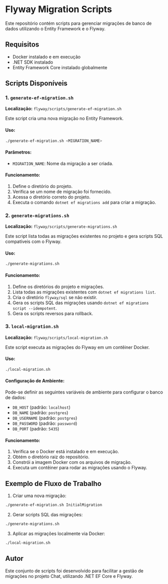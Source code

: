 # Flyway Migration Scripts

Este repositório contém scripts para gerenciar migrações de banco de dados utilizando o Entity Framework e o Flyway.

## Requisitos

- Docker instalado e em execução
- .NET SDK instalado
- Entity Framework Core instalado globalmente

## Scripts Disponíveis

### 1. `generate-ef-migration.sh`

**Localização:** `flyway/scripts/generate-ef-migration.sh`

Este script cria uma nova migração no Entity Framework.

#### Uso:
```bash
./generate-ef-migration.sh <MIGRATION_NAME>
```

#### Parâmetros:
- `MIGRATION_NAME`: Nome da migração a ser criada.

#### Funcionamento:
1. Define o diretório do projeto.
2. Verifica se um nome de migração foi fornecido.
3. Acessa o diretório correto do projeto.
4. Executa o comando `dotnet ef migrations add` para criar a migração.

### 2. `generate-migrations.sh`

**Localização:** `flyway/scripts/generate-migrations.sh`

Este script lista todas as migrações existentes no projeto e gera scripts SQL compatíveis com o Flyway.

#### Uso:
```bash
./generate-migrations.sh
```

#### Funcionamento:
1. Define os diretórios do projeto e migrações.
2. Lista todas as migrações existentes com `dotnet ef migrations list`.
3. Cria o diretório `flyway/sql` se não existir.
4. Gera os scripts SQL das migrações usando `dotnet ef migrations script --idempotent`.
5. Gera os scripts reversos para rollback.

### 3. `local-migration.sh`

**Localização:** `flyway/scripts/local-migration.sh`

Este script executa as migrações do Flyway em um contêiner Docker.

#### Uso:
```bash
./local-migration.sh
```

#### Configuração de Ambiente:
Pode-se definir as seguintes variáveis de ambiente para configurar o banco de dados:

- `DB_HOST` (padrão: `localhost`)
- `DB_NAME` (padrão: `postgres`)
- `DB_USERNAME` (padrão: `postgres`)
- `DB_PASSWORD` (padrão: `password`)
- `DB_PORT` (padrão: `5435`)

#### Funcionamento:
1. Verifica se o Docker está instalado e em execução.
2. Obtém o diretório raiz do repositório.
3. Constrói a imagem Docker com os arquivos de migração.
4. Executa um contêiner para rodar as migrações usando o Flyway.

## Exemplo de Fluxo de Trabalho

1. Criar uma nova migração:
```bash
./generate-ef-migration.sh InitialMigration
```

2. Gerar scripts SQL das migrações:
```bash
./generate-migrations.sh
```

3. Aplicar as migrações localmente via Docker:
```bash
./local-migration.sh
```

## Autor
Este conjunto de scripts foi desenvolvido para facilitar a gestão de migrações no projeto Chat, utilizando .NET EF Core e Flyway.

